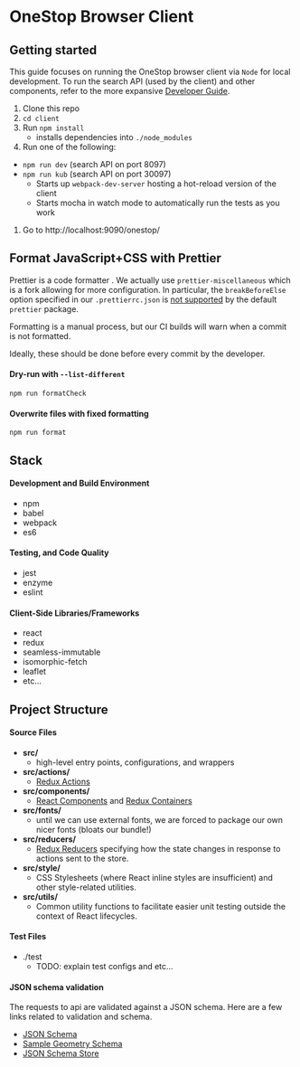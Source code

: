 OneStop Browser Client
===

## Getting started
This guide focuses on running the OneStop browser client via `Node` for local development. To run the search API (used by the client) and other components, refer to the more expansive [Developer Guide](../docs).

1. Clone this repo
1. `cd client`
1. Run `npm install`
    - installs dependencies into `./node_modules`
1. Run one of the following:
  - `npm run dev` (search API on port 8097)
  - `npm run kub` (search API on port 30097)
    - Starts up `webpack-dev-server` hosting a hot-reload version of the client
    - Starts mocha in watch mode to automatically run the tests as you work
1. Go to http://localhost:9090/onestop/

## Format JavaScript+CSS with Prettier

Prettier is a code formatter . We actually use `prettier-miscellaneous` which is a fork allowing for more configuration. In particular, the `breakBeforeElse` option specified in our `.prettierrc.json` is [not supported](https://github.com/prettier/prettier/issues/840) by the default `prettier` package.

Formatting is a manual process, but our CI builds will warn when a commit is not formatted.

Ideally, these should be done before every commit by the developer.

#### Dry-run with `--list-different`
`npm run formatCheck`

#### Overwrite files with fixed formatting
`npm run format`

## Stack
#### Development and Build Environment
  - npm
  - babel
  - webpack
  - es6 
  
#### Testing, and Code Quality
  - jest
  - enzyme
  - eslint
  
#### Client-Side Libraries/Frameworks
  - react
  - redux
  - seamless-immutable
  - isomorphic-fetch
  - leaflet
  - etc...

## Project Structure

#### Source Files

- **src/**
    - high-level entry points, configurations, and wrappers
- **src/actions/**
    - [Redux Actions](https://redux.js.org/basics/actions)
- **src/components/**
    - [React Components](https://reactjs.org/docs/react-component.html) and [Redux Containers](https://redux.js.org/basics/usage-with-react)
- **src/fonts/**
    - until we can use external fonts, we are forced to package our own nicer fonts (bloats our bundle!)
- **src/reducers/**
    - [Redux Reducers](https://redux.js.org/basics/reducers) specifying how the state changes in response to actions sent to the store.
- **src/style/**
    - CSS Stylesheets (where React inline styles are insufficient) and other style-related utilities.
- **src/utils/** 
    - Common utility functions to facilitate easier unit testing outside the context of React lifecycles.

#### Test Files
- ./test
    - TODO: explain test configs and etc...

#### JSON schema validation
The requests to api are validated against a JSON schema.
Here are a few links related to validation and schema.
- [JSON Schema](http://json-schema.org/)
- [Sample Geometry Schema](https://github.com/fge/sample-json-schemas/blob/master/geojson/geometry.json)
- [JSON Schema Store](http://json.schemastore.org)

